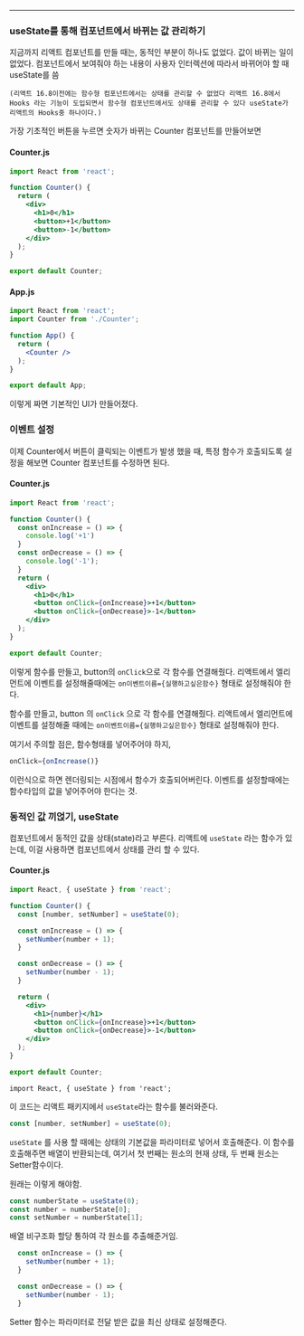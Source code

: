 
---
### useState를 통해 컴포넌트에서 바뀌는 값 관리하기

지금까지 리액트 컴포넌트를 만들 때는, 동적인 부분이 하나도 없었다. 값이 바뀌는 일이 없었다.
컴포넌트에서 보여줘야 하는 내용이 사용자 인터렉션에 따라서 바뀌어야 할 때 useState를 씀

	(리액트 16.8이전에는 함수형 컴포넌트에서는 상태를 관리할 수 없었다 리액트 16.8에서 Hooks 라는 기능이 도입되면서 함수형 컴포넌트에서도 상태를 관리할 수 있다 useState가 리액트의 Hooks중 하나이다.)

가장 기초적인 버튼을 누르면 숫자가 바뀌는 Counter 컴포넌트를 만들어보면 

#### Counter.js

```jsx
import React from 'react';

function Counter() {
  return (
    <div>
      <h1>0</h1>
      <button>+1</button>
      <button>-1</button>
    </div>
  );
}

export default Counter;
```

#### App.js

```jsx
import React from 'react';
import Counter from './Counter';

function App() {
  return (
    <Counter />
  );
}

export default App;
```

이렇게 짜면 기본적인 UI가 만들어졌다.

### 이벤트 설정

이제 Counter에서 버튼이 클릭되는 이벤트가 발생 했을 때, 특정 함수가 호출되도록 설정을 해보면 Counter 컴포넌트를 수정하면 된다.

#### Counter.js

```jsx
import React from 'react';

function Counter() {
  const onIncrease = () => {
    console.log('+1')
  }
  const onDecrease = () => {
    console.log('-1');
  }
  return (
    <div>
      <h1>0</h1>
      <button onClick={onIncrease}>+1</button>
      <button onClick={onDecrease}>-1</button>
    </div>
  );
}

export default Counter;
```

이렇게 함수를 만들고, button의 `onClick`으로 각 함수를 연결해줬다. 리액트에서 엘리먼트에 이벤트를 설정해줄때에는 `on이벤트이름={실행하고싶은함수}` 형태로 설정해줘야 한다.

함수를 만들고, button 의 `onClick` 으로 각 함수를 연결해줬다. 리액트에서 엘리먼트에 이벤트를 설정해줄 때에는 `on이벤트이름={실행하고싶은함수}` 형태로 설정해줘야 한다.

여기서 주의할 점은, 함수형태를 넣어주어야 하지, 

```jsx
onClick={onIncrease()}
```

이런식으로 하면 렌더링되는 시점에서 함수가 호출되어버린다. 이벤트를 설정할때에는 함수타입의 값을 넣어주어야 한다는 것.

### 동적인 값 끼얹기, useState

컴포넌트에서 동적인 값을 상태(state)라고 부른다. 리액트에 `useState` 라는 함수가 있는데, 이걸 사용하면 컴포넌트에서 상태를 관리 할 수 있다.

#### Counter.js

```jsx
import React, { useState } from 'react';

function Counter() {
  const [number, setNumber] = useState(0);

  const onIncrease = () => {
    setNumber(number + 1);
  }

  const onDecrease = () => {
    setNumber(number - 1);
  }

  return (
    <div>
      <h1>{number}</h1>
      <button onClick={onIncrease}>+1</button>
      <button onClick={onDecrease}>-1</button>
    </div>
  );
}

export default Counter;
```

```
import React, { useState } from 'react';
```

이 코드는 리액트 패키지에서 `useState`라는 함수를 불러와준다.

```jsx
const [number, setNumber] = useState(0);
```

`useState` 를 사용 할 때에는 상태의 기본값을 파라미터로 넣어서 호출해준다. 이 함수를 호출해주면 배열이 반환되는데, 여기서 첫 번째는 원소의 현재 상태, 두 번째 원소는 Setter함수이다.

원래는 이렇게 해야함.

```jsx
const numberState = useState(0);
const number = numberState[0];
const setNumber = numberState[1];
```

배열 비구조화 할당 통하여 각 원소를 추출해준거임.

```jsx
  const onIncrease = () => {
    setNumber(number + 1);
  }

  const onDecrease = () => {
    setNumber(number - 1);
  }
```

Setter 함수는 파라미터로 전달 받은 값을 최신 상태로 설정해준다.